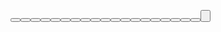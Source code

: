 <TableLayout
        android:layout_width="match_parent"
        android:layout_height="match_parent"
        android:layout_margin="5pt">
        <TableRow
            android:layout_width="match_parent"
            android:layout_height="match_parent"
            android:layout_weight="1pt">
            <TextView
                android:id="@+id/txtResult"
                android:layout_width="match_parent"
                android:layout_height="match_parent"
                android:layout_margin="5dp"
                android:layout_span="4"
                android:layout_weight="1"
                android:background="#909090"
                android:gravity="center_vertical"
                android:paddingLeft="10dp"
                android:paddingRight="10dp"
                android:text="0"
                android:textSize="20pt"
                android:textColor="#FFFFFF"/>
        </TableRow>
        <TableRow
            android:layout_width="match_parent"
            android:layout_height="match_parent"
            android:layout_weight="1">
            <Button
                android:id="@+id/btnMA"
                android:layout_width="wrap_content"
                android:layout_height="match_parent"
                android:layout_margin="2dp"
                android:layout_weight="1"
                android:text="M+"
                android:textColor="@color/colorButtonMemory"
                android:textSize="14pt"/>
            <Button
                android:id="@+id/btnMS"
                android:layout_width="wrap_content"
                android:layout_height="match_parent"
                android:layout_margin="2dp"
                android:layout_weight="1"
                android:text="M-"
                android:textColor="@color/colorButtonMemory"
                android:textSize="14pt"/>
            <Button
                android:id="@+id/btnMC"
                android:layout_width="wrap_content"
                android:layout_height="match_parent"
                android:layout_margin="2dp"
                android:layout_weight="1"
                android:text="Mc"
                android:textColor="@color/colorButtonMemory"
                android:textSize="14pt"/>
            <Button
                android:id="@+id/btnAC"
                android:layout_width="wrap_content"
                android:layout_height="match_parent"
                android:layout_margin="2dp"
                android:layout_weight="1"
                android:text="AC"
                android:textColor="@color/colorButtonAC"
                android:textSize="14pt"/>
        </TableRow>
        <TableRow
            android:layout_width="match_parent"
            android:layout_height="match_parent"
            android:layout_weight="1">
            <Button
                android:id="@+id/btnNum7"
                android:layout_width="wrap_content"
                android:layout_height="match_parent"
                android:layout_margin="2dp"
                android:layout_weight="1"
                android:text="7"
                android:textColor="@color/colorButtonMemory"
                android:textSize="14pt"/>
            <Button
                android:id="@+id/btnNum8"
                android:layout_width="wrap_content"
                android:layout_height="match_parent"
                android:layout_margin="2dp"
                android:layout_weight="1"
                android:text="8"
                android:textColor="@color/colorButtonMemory"
                android:textSize="14pt"/>
            <Button
                android:id="@+id/btnNum9"
                android:layout_width="wrap_content"
                android:layout_height="match_parent"
                android:layout_margin="2dp"
                android:layout_weight="1"
                android:text="9"
                android:textColor="@color/colorButtonMemory"
                android:textSize="14pt"/>
            <Button
                android:id="@+id/btnDivide"
                android:layout_width="wrap_content"
                android:layout_height="match_parent"
                android:layout_margin="2dp"
                android:layout_weight="1"
                android:text="/"
                android:textColor="@color/colorButtonOperator"
                android:textSize="14pt"/>
        </TableRow>
        <LinearLayout
            android:layout_width="match_parent"
            android:layout_height="wrap_content"
            android:layout_weight="1">
            <Button
                android:id="@+id/btnNum4"
                android:layout_width="wrap_content"
                android:layout_height="match_parent"
                android:layout_margin="2dp"
                android:layout_weight="1"
                android:text="4"
                android:textColor="@color/colorButtonMemory"
                android:textSize="14pt"/>
            <Button
                android:id="@+id/btnNum5"
                android:layout_width="wrap_content"
                android:layout_height="match_parent"
                android:layout_margin="2dp"
                android:layout_weight="1"
                android:text="5"
                android:textColor="@color/colorButtonMemory"
                android:textSize="14pt"/>
            <Button
                android:id="@+id/btnNum6"
                android:layout_width="wrap_content"
                android:layout_height="match_parent"
                android:layout_margin="2dp"
                android:layout_weight="1"
                android:text="6"
                android:textColor="@color/colorButtonMemory"
                android:textSize="14pt"/>
            <Button
                android:id="@+id/btnMultiply"
                android:layout_width="wrap_content"
                android:layout_height="match_parent"
                android:layout_margin="2dp"
                android:layout_weight="1"
                android:text="X"
                android:textColor="@color/colorButtonOperator"
                android:textSize="14pt"/>
        </LinearLayout>
        <LinearLayout
            android:layout_width="match_parent"
            android:layout_height="wrap_content"
            android:layout_weight="1">
            <Button
                android:id="@+id/btnNum1"
                android:layout_width="wrap_content"
                android:layout_height="match_parent"
                android:layout_margin="2dp"
                android:layout_weight="1"
                android:text="1"
                android:textColor="@color/colorButtonMemory"
                android:textSize="14pt"/>
            <Button
                android:id="@+id/btnNum2"
                android:layout_width="wrap_content"
                android:layout_height="match_parent"
                android:layout_margin="2dp"
                android:layout_weight="1"
                android:text="2"
                android:textColor="@color/colorButtonMemory"
                android:textSize="14pt"/>
            <Button
                android:id="@+id/btnNum3"
                android:layout_width="wrap_content"
                android:layout_height="match_parent"
                android:layout_margin="2dp"
                android:layout_weight="3"
                android:text="3"
                android:textColor="@color/colorButtonMemory"
                android:textSize="14pt"/>
            <Button
                android:id="@+id/btnSubtract"
                android:layout_width="wrap_content"
                android:layout_height="match_parent"
                android:layout_margin="2dp"
                android:layout_weight="1"
                android:text="-"
                android:textColor="@color/colorButtonOperator"
                android:textSize="14pt"/>
        </LinearLayout>
        <LinearLayout
            android:layout_width="match_parent"
            android:layout_height="wrap_content"
            android:layout_weight="1">
            <Button
                android:id="@+id/btnNum0"
                android:layout_width="wrap_content"
                android:layout_height="match_parent"
                android:layout_margin="2dp"
                android:layout_weight="1"
                android:text="0"
                android:textColor="@color/colorButtonMemory"
                android:textSize="14pt"/>
            <Button
                android:id="@+id/btnDecPoint"
                android:layout_width="wrap_content"
                android:layout_height="match_parent"
                android:layout_margin="2dp"
                android:layout_weight="1"
                android:text="."
                android:textColor="@color/colorButtonMemory"
                android:textSize="14pt"/>
            <Button
                android:id="@+id/btnCalculate"
                android:layout_width="wrap_content"
                android:layout_height="match_parent"
                android:layout_margin="2dp"
                android:layout_weight="3"
                android:text="="
                android:textColor="@color/colorButtonMemory"
                android:textSize="14pt"/>
            <Button
                android:id="@+id/btnAdd"
                android:layout_width="wrap_content"
                android:layout_height="match_parent"
                android:layout_margin="2dp"
                android:layout_weight="1"
                android:text="+"
                android:textColor="@color/colorButtonOperator"
                android:textSize="14pt"/>
        </LinearLayout>
    </TableLayout>
